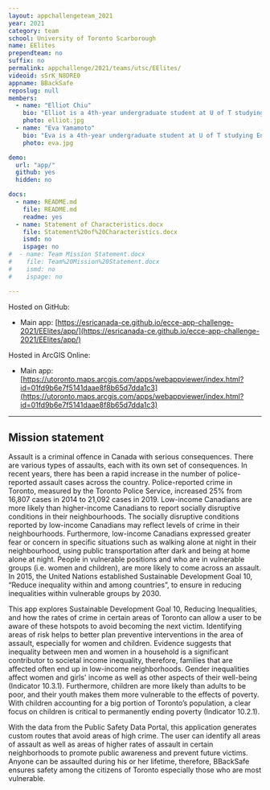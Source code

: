 ```yaml
---
layout: appchallengeteam_2021
year: 2021
category: team
school: University of Toronto Scarborough
name: EElites
prependteam: no
suffix: no
permalink: appchallenge/2021/teams/utsc/EElites/
videoid: sSrK_N8DRE0
appname: BBackSafe
reposlug: null
members:
  - name: "Elliot Chiu"
    bio: "Elliot is a 4th-year undergraduate student at U of T studying City Studies, Statistics, and GIS. He helped develop this app, exploring the functionalities of ArcGIS online and applying spatial analysis techniques. He hopes in the future to utilize these skills in future projects. His interests are in urban planning and data sciences and enjoys travelling and hiking."
    photo: elliot.jpg
  - name: "Eva Yamamoto"
    bio: "Eva is a 4th-year undergraduate student at U of T studying Environmental Science, Environmental Studies, and GIS. She first became interested in GIS when she attended a spatial talk webinar series hosted by Wo-Men Geospatial Coterie (WGC) where they discussed opportunities and challenges for women in geospatial sciences. She hopes in the future to be able to further expand her own knowledge in the field of Natural Sciences and integrate it using geospatial technologies. In her spare time, you can catch her hanging out with friends and family, playing sports like volleyball and tennis, taking on spontaneous adventures and travel."
    photo: eva.jpg

demo:
  url: "app/"
  github: yes
  hidden: no

docs:
  - name: README.md
    file: README.md
    readme: yes
  - name: Statement of Characteristics.docx
    file: Statement%20of%20Characteristics.docx
    ismd: no
    ispage: no
#  - name: Team Mission Statement.docx
#    file: Team%20Mission%20Statement.docx
#    ismd: no
#    ispage: no

---
```


Hosted on GitHub:

- Main app: [https://esricanada-ce.github.io/ecce-app-challenge-2021/EElites/app/](https://esricanada-ce.github.io/ecce-app-challenge-2021/EElites/app/)

Hosted in ArcGIS Online:

- Main app: [https://utoronto.maps.arcgis.com/apps/webappviewer/index.html?id=01fd9b6e7f5141daae8f8b65d7dda1c3](https://utoronto.maps.arcgis.com/apps/webappviewer/index.html?id=01fd9b6e7f5141daae8f8b65d7dda1c3)

---

## Mission statement

Assault is a criminal offence in Canada with serious consequences. There are various types of assaults, each with its own set of consequences. In recent years, there has been a rapid increase in the number of police-reported assault cases across the country. Police-reported crime in Toronto, measured by the Toronto Police Service, increased 25% from 16,807 cases in 2014 to 21,092 cases in 2019. Low-income Canadians are more likely than higher-income Canadians to report socially disruptive conditions in their neighbourhoods. The socially disruptive conditions reported by low-income Canadians may reflect levels of crime in their neighbourhoods. Furthermore, low-income Canadians expressed greater fear or concern in specific situations such as walking alone at night in their neighbourhood, using public transportation after dark and being at home alone at night. People in vulnerable positions and who are in vulnerable groups (i.e. women and children), are more likely to come across an assault. In 2015, the United Nations established Sustainable Development Goal 10, “Reduce inequality within and among countries”, to ensure in reducing inequalities within vulnerable groups by 2030.

This app explores Sustainable Development Goal 10, Reducing Inequalities, and how the rates of crime in certain areas of Toronto can allow a user to be aware of these hotspots to avoid becoming the next victim. Identifying areas of risk helps to better plan preventive interventions in the area of assault, especially for women and children. Evidence suggests that inequality between men and women in a household is a significant contributor to societal income inequality, therefore, families that are affected often end up in low-income neighborhoods. Gender inequalities affect women and girls' income as well as other aspects of their well-being (Indicator 10.3.1). Furthermore, children are more likely than adults to be poor, and their youth makes them more vulnerable to the effects of poverty. With children accounting for a big portion of Toronto’s population, a clear focus on children is critical to permanently ending poverty (Indicator 10.2.1).

With the data from the Public Safety Data Portal, this application generates custom routes that avoid areas of high crime. The user can identify all areas of assault as well as areas of higher rates of assault in certain neighborhoods to promote public awareness and prevent future victims. Anyone can be assaulted during his or her lifetime, therefore, BBackSafe ensures safety among the citizens of Toronto especially those who are most vulnerable.
